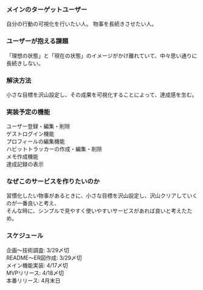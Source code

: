 ### メインのターゲットユーザー<br>
自分の行動の可視化を行いたい人。 物事を長続きさせたい人。

### ユーザーが抱える課題<br>
「理想の状態」と「現在の状態」のイメージがかけ離れていて、中々思い通りに長続きしない。

### 解決方法<br>
小さな目標を沢山設定し、その成果を可視化することによって、達成感を生む。

### 実装予定の機能<br>
ユーザー登録・編集・削除<br>
ゲストログイン機能<br>
プロフィールの編集機能<br>
ハビットトラッカーの作成・編集・削除<br>
メモ作成機能<br>
達成記録の表示<br>

### なぜこのサービスを作りたいのか<br>
習慣化したい物事があるときに、小さな目標を沢山設定し、沢山クリアしていくのが一番良いと考え、<br>
そんな時に、シンプルで見やすく使いやすいサービスがあれば良いと考えたため。

### スケジュール<br>
企画〜技術調査: 3/29〆切<br>
README〜ER図作成: 3/29〆切<br>
メイン機能実装: 4/17〆切<br>
MVPリリース: 4/18〆切<br>
本番リリース: 4月末日

